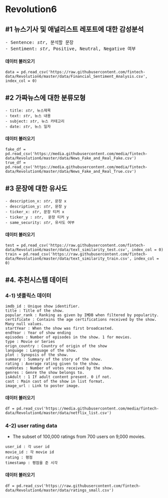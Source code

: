 # Revolution6

## **#1 뉴스기사 및 애널리스트 레포트에 대한 감성분석**


<pre>- Sentence: <i>str</i>, 분석할 문장
- Sentiment: <i>str</i>, Positive, Neutral, Negative 여부
</pre>

#### **데이터 불러오기**
<pre><code>data = pd.read_csv('https://raw.githubusercontent.com/fintech-data/Revolution6/master/data/Financial_Sentiment_Analysis.csv', index_col = 0)
</code></pre>

## #2 가짜뉴스에 대한 분류모형 

<pre><code>- title: <i>str</i>, 뉴스제목
- text: <i>str</i>, 뉴스 내용
- subject: <i>str</i>, 뉴스 카테고리
- date: <i>str</i>, 뉴스 일자 
</code></pre>

#### **데이터 불러오기**
<pre><code>fake_df = pd.read_csv('https://media.githubusercontent.com/media/fintech-data/Revolution6/master/data/News_Fake_and_Real_Fake.csv')
true_df = pd.read_csv('https://media.githubusercontent.com/media/fintech-data/Revolution6/master/data/News_Fake_and_Real_True.csv')
</code></pre>

## **#3 문장에 대한 유사도**

<pre><code>- description_x: <i>str</i>, 문장 x
- description_y: <i>str</i>, 문장 y
- ticker_x: <i>str</i>, 문장 티커 x
- ticker_y : <i>str</i>,  문장 티커 y
- same_security: <i>str</i>, 유사도 여부
</code></pre>

#### **데이터 불러오기**
<pre><code>test = pd.read_csv('https://raw.githubusercontent.com/fintech-data/Revolution6/master/data/text_similarity_test.csv', index_col = 0)
train = pd.read_csv('https://raw.githubusercontent.com/fintech-data/Revolution6/master/data/text_similarity_train.csv', index_col = 0)
</code></pre>


## #4. 추천시스템 데이터

### 4-1) 넷플릭스 데이터
<pre><code>imdb_id : Unique show identifier.
title : Title of the show.
popular_rank : Ranking as given by IMDB when filtered by popularity.
certificate : Contains the age certifications received by the show. Many null values.
startYear : When the show was first broadcasted.
endYear : Year of show ending
episodes : Number of episodes in the show. 1 for movies.
type : Movie or Series
orign_country : Country of origin of the show
language : Language of the show.
plot : Synopsis of the show.
summary : Summary of the story of the show.
rating : Average rating given to the show.
numVotes : Number of votes received by the show.
genres : Genre the show belongs to.
isAdult : 1 If adult content present. 0 if not.
cast : Main cast of the show in list format.
image_url : Link to poster image.
</code></pre>

#### **데이터 불러오기**
<pre><code>df = pd.read_csv('https://media.githubusercontent.com/media/fintech-data/Revolution6/master/data/netflix_list.csv')
</code></pre>

### 4-2) user rating data
 
 - The subset of 100,000 ratings from 700 users on 9,000 movies.

<pre><code>user_id : 각 user id
movie_id : 각 movie id
rating : 평점 
timestamp : 평점을 준 시각 
</pre></code>

#### **데이터 불러오기**
<pre><code>df = pd.read_csv('https://raw.githubusercontent.com/fintech-data/Revolution6/master/data/ratings_small.csv')
</code></pre>


